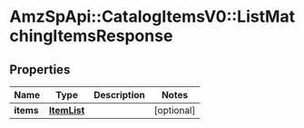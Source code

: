 # AmzSpApi::CatalogItemsV0::ListMatchingItemsResponse

## Properties
Name | Type | Description | Notes
------------ | ------------- | ------------- | -------------
**items** | [**ItemList**](ItemList.md) |  | [optional] 

